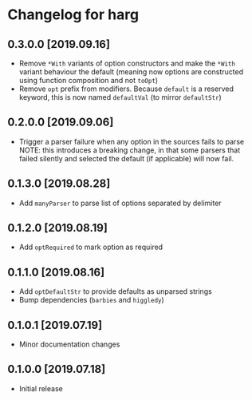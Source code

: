 # Changelog for harg

## 0.3.0.0 [2019.09.16]

- Remove `*With` variants of option constructors and make the `*With` variant behaviour the default
  (meaning now options are constructed using function composition and not `toOpt`)
- Remove `opt` prefix from modifiers. Because `default` is a reserved keyword, this is now named
  `defaultVal` (to mirror `defaultStr`)

## 0.2.0.0 [2019.09.06]

- Trigger a parser failure when any option in the sources fails to parse
  NOTE: this introduces a breaking change, in that some parsers that failed silently
        and selected the default (if applicable) will now fail.

## 0.1.3.0 [2019.08.28]

- Add `manyParser` to parse list of options separated by delimiter

## 0.1.2.0 [2019.08.19]

- Add `optRequired` to mark option as required

## 0.1.1.0 [2019.08.16]

- Add `optDefaultStr` to provide defaults as unparsed strings
- Bump dependencies (`barbies` and `higgledy`)

## 0.1.0.1 [2019.07.19]

- Minor documentation changes

## 0.1.0.0 [2019.07.18]

- Initial release
